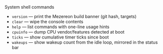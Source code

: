 System shell commands

- `version` — print the Mezereon build banner (git hash, targets)
- `clear` — wipe the console contents
- `help` — list commands with one-line usage hints
- `cpuinfo` — dump CPU vendor/features detected at boot
- `ticks` — show cumulative timer ticks since boot
- `wakeups` — show wakeup count from the idle loop, mirrored in the status bar
